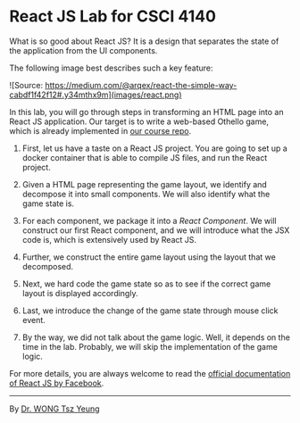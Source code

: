 # React JS Lab for CSCI 4140

What is so good about React JS?  It is a design that separates the state of the application from the UI components.

The following image best describes such a key feature:

![Source: https://medium.com/@arqex/react-the-simple-way-cabdf1f42f12#.y34mthx9m](images/react.png)

In this lab, you will go through steps in transforming an HTML page into an React JS application. Our target is to write a web-based Othello game, which is already implemented in [our course repo](https://github.com/tywong/cuhk-csci4140/tree/master/react-othello).

1. First, let us have a taste on a React JS project. You are going to set up a docker container that is able to compile JS files, and run the React project.

2. Given a HTML page representing the game layout, we identify and decompose it into small components. We will also identify what the game state is.

3. For each component, we package it into a *React Component*. We will construct our first React component, and we will introduce what the JSX code is, which is extensively used by React JS.

4. Further, we construct the entire game layout using the layout that we decomposed.

5. Next, we hard code the game state so as to see if the correct game layout is displayed accordingly.

6. Last, we introduce the change of the game state through mouse click event.

7. By the way, we did not talk about the game logic. Well, it depends on the time in the lab. Probably, we will skip the implementation of the game logic.


For more details, you are always welcome to read the [official documentation of React JS by Facebook](https://facebook.github.io/react/docs/tutorial.html).

---
By [Dr. WONG Tsz Yeung](http://www.cse.cuhk.edu.hk/~tywong)
